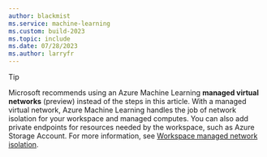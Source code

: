 ```yaml
---
author: blackmist
ms.service: machine-learning
ms.custom: build-2023
ms.topic: include
ms.date: 07/28/2023
ms.author: larryfr
---
```


> [!TIP]
> Microsoft recommends using an Azure Machine Learning **managed virtual networks** (preview) instead of the steps in this article. With a managed virtual network, Azure Machine Learning handles the job of network isolation for your workspace and managed computes. You can also add private endpoints for resources needed by the workspace, such as Azure Storage Account. For more information, see [Workspace managed network isolation](../how-to-managed-network.md).
